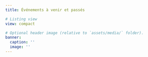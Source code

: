 ```yaml
---
title: Événements à venir et passés

# Listing view
view: compact

# Optional header image (relative to `assets/media/` folder).
banner:
  caption: ''
  image: ''
---
```

